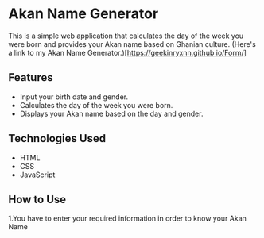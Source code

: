# Akan Name Generator

This is a simple web application that calculates the day of the week you were born and provides your Akan name based on Ghanian culture.
(Here's a link to my Akan Name Generator.)[https://geekinryxnn.github.io/Form/]

## Features
- Input your birth date and gender.
- Calculates the day of the week you were born.
- Displays your Akan name based on the day and gender.

## Technologies Used
- HTML
- CSS
- JavaScript

## How to Use
1.You have to enter your required information in order to know your Akan Name
